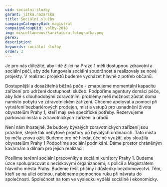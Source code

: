 ```yaml
---
uid: socialni-sluzby
garant: jitka.nazarska
title: Sociální služby
campaignCategoryUid: magistrat
campaignGroupUid: volby-2018
img: miscellaneous/karikatura-fotografka.png
perex: 
description: 
keywords: sociální služby
order: 3
---
```


Je pro nás důležité, aby lidé žijící na Praze 1 měli dostupnou zdravotní a sociální péči, aby zde fungovala sociální soudržnost a realizovaly se nové projekty. V realizaci projektů budeme vycházet hlavně z potřeb občanů.

Dostupnější a dosažitelná běžná péče - zmapujeme momentální kapacitu zařízení pro udržení dostupnosti služeb. Podpoříme agentury domácí péče, aby lidé s dlouhodobými zdravotními problémy měli možnost zůstat doma namísto pobytu ve zdravotnickém zařízení.
Chceme apelovat a pomoci při vytváření bezbariérových prodejen, míst a vstupů pro usnadnění života obyvatelům Prahy 1, kteří mají své specifické potřeby. Rezervujeme parkovací místa u zdravotnických zařízení a úřadů. 

Není nám lhostejné, že budovy bývalých zdravotnických zařízení jsou prázdné, stejně tak nebytové prostory po bývalých ordinacích. Tato místa by měla znovu ožít. Budeme pro ně hledat účelné využití, aby sloužila obyvatelům Prahy 1
Podpoříme sociální podnikání. Dáme prostor chráněným kavárnám a dílnám pro jejich realizaci.

Posílíme terénní sociální pracovníky a sociální kurátory Prahy 1. Budeme úzce spolupracovat s neziskovými organizacemi, s policií a Magistrátem hlavního města Prahy.
Budeme řešit příčiny i důsledky bezdomovectví. Těm, kteří se na ulici ocitnou, nabídneme pomocnou ruku při návratu do společnosti. Společnost na tom ve výsledku vydělá sociálně i ekonomicky.
